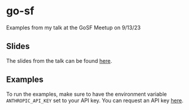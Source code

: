 # go-sf
Examples from my talk at the GoSF Meetup on 9/13/23

## Slides
The slides from the talk can be found [here](https://docs.google.com/presentation/d/1RQ2IeTXS6DoHdN072KmzKDro3BvpjZyMMVkH-2hIe-c/edit?usp=sharing).

## Examples

To run the examples, make sure to have the environment variable `ANTHROPIC_API_KEY` set to your API key.
You can request an API key [here](https://www.anthropic.com/product).
